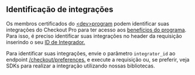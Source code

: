 ## Identificação de integrações

Os membros certificados do [&lt;dev>program](https://www.mercadopago[FAKER][URL][DOMAIN]/developers/pt/developer-program) podem identificar suas integrações do Checkout Pro para ter acesso aos [benefícios do programa](https://www.mercadopago[FAKER][URL][DOMAIN]/developers/pt/developer-program#dev-program-benefits). Para isso, é preciso identificar suas integrações no header da requisição inserindo o seu [ID de Integrador.](https://www.mercadopago[FAKER][URL][DOMAIN]/developers/pt/guides/resources/devpanel#bookmark_id_de_integrador) 

Para identificar suas integrações, envie o parâmetro `integrator_id` ao endpoint [/checkout/preferences.](https://www.mercadopago[FAKER][URL][DOMAIN]/developers/pt/reference/preferences/_checkout_preferences/post) e execute a requisição ou, se preferir, veja SDKs para realizar a integração utilizando nossas bibliotecas.
